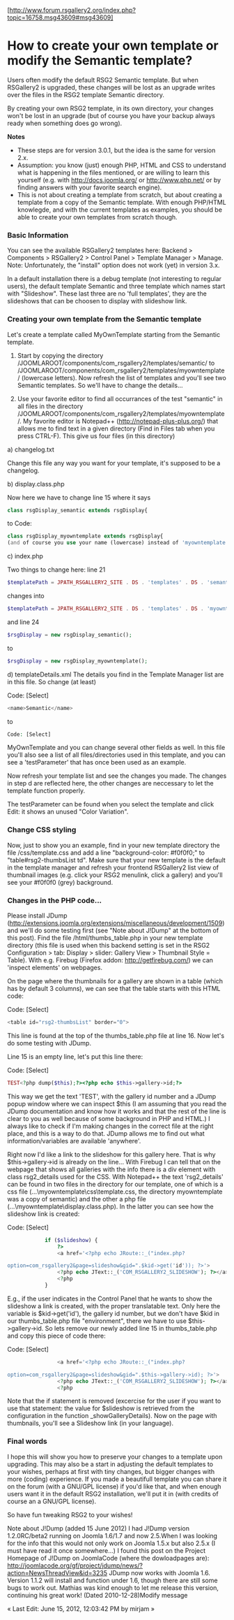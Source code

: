 [http://www.forum.rsgallery2.org/index.php?topic=16758.msg43609#msg43609]
# How to create your own template or modify the Semantic template?

Users often modify the default RSG2 Semantic template. But when RSGallery2 is upgraded, these changes will be lost as an upgrade writes over the files in the RSG2 template Semantic directory.

By creating your own RSG2 template, in its own directory, your changes won't be lost in an upgrade (but of course you have your backup always ready when something does go wrong).

**Notes**
- These steps are for version 3.0.1, but the idea is the same for version 2.x.
- Assumption: you know (just) enough PHP, HTML and CSS to understand what is happening in the files mentioned, or are willing to learn this yourself (e.g. with http://docs.joomla.org/ or http://www.php.net/ or by finding answers with your favorite search engine).
- This is not about creating a template from scratch, but about creating a template from a copy of the Semantic template. With enough PHP/HTML knowlegde, and with the current templates as examples, you should be able to create your own templates from scratch though.

### Basic Information

You can see the available RSGallery2 templates here: Backend > Components > RSGallery2 > Control Panel > Template Manager > Manage.
Note: Unfortunately, the "install" option does not work (yet) in version 3.x.

In a default installation there is a debug template (not interesting to regular users), the default template Semantic and three template which names start with "Slideshow". These last three are no 'full templates', they are the slideshows that can be choosen to display with slideshow link.

### Creating your own template from the Semantic template
Let's create a template called MyOwnTemplate starting from the Semantic template.

1) Start by copying the directory /JOOMLAROOT/components/com_rsgallery2/templates/semantic/ to /JOOMLAROOT/components/com_rsgallery2/templates/myowntemplate/ (lowercase letters). Now refresh the list of templates and you'll see two Semantic templates. So we'll have to change the details...

2) Use your favorite editor to find all occurrances of the test "semantic" in all files in the directory /JOOMLAROOT/components/com_rsgallery2/templates/myowntemplate/. My favorite editor is Notepad++ (http://notepad-plus-plus.org/) that allows me to find text in a given directory (Find in Files tab when you press CTRL-F). This give us four files (in this directory)

a) changelog.txt

   Change this file any way you want for your template, it's supposed to be a changelog.

b) display.class.php

   Now here we have to change line 15 where it says

```php
class rsgDisplay_semantic extends rsgDisplay{
```
to Code:
```php
class rsgDisplay_myowntemplate extends rsgDisplay{
(and of course you use your name (lowercase) instead of 'myowntemplate').
```

c) index.php

Two things to change here:
line 21
```php
$templatePath = JPATH_RSGALLERY2_SITE . DS . 'templates' . DS . 'semantic';
```
changes into
```php
$templatePath = JPATH_RSGALLERY2_SITE . DS . 'templates' . DS . 'myowntemplate';
```
and line 24
```php
$rsgDisplay = new rsgDisplay_semantic();
```
to
```php
$rsgDisplay = new rsgDisplay_myowntemplate();
```

d) templateDetails.xml
The details you find in the Template Manager list are in this file. So change (at least)

Code: [Select]
```php
<name>Semantic</name>
```
to

```php
Code: [Select]
```
<name>MyOwnTemplate</name>
and you can change several other fields as well. In this file you'll also see a list of all files/directories used in this template, and you can see a 'testParameter' that has once been used as an example.

Now refresh your template list and see the changes you made. The changes in step d are reflected here, the other changes are neccessary to let the template function properly.

The testParameter can be found when you select the template and click Edit: it shows an unused "Color Variation".

### Change CSS styling
Now, just to show you an example, find in your new template directory the file /css/template.css and add a line "background-color: #f0f0f0;" to "table#rsg2-thumbsList td". Make sure that your new template is the default in the template manager and refresh your frontend RSGallery2 list view of thumbnail images (e.g. click your RSG2 menulink, click a gallery) and you'll see your #f0f0f0 (grey) background.

### Changes in the PHP code...
Please install JDump (http://extensions.joomla.org/extensions/miscellaneous/development/1509) and we'll do some testing first (see "Note about J!Dump" at the bottom of this post).
Find the file /html/thumbs_table.php in your new template directory (this file is used when this backend setting is set in the RSG2 Configuration > tab: Display > slider: Gallery View > Thumbnail Style = Table).
With e.g. Firebug (Firefox addon: http://getfirebug.com/) we can 'inspect elements' on webpages.

On the page where the thumbnails for a gallery are shown in a table (which has by default 3 columns), we can see that the table starts with this HTML code:

Code: [Select]
```php
<table id="rsg2-thumbsList" border="0">
```

This line is found at the top of the thumbs_table.php file at line 16. Now let's do some testing with JDump.

Line 15 is an empty line, let's put this line there:

Code: [Select]
```php
TEST<?php dump($this);?><?php echo $this->gallery->id;?>
```

This way we get the text 'TEST', with the gallery id number and a JDump popup window where we can inspect $this (I am assuming that you read the JDump documentation and know how it works and that the rest of the line is clear to you as well because of some background in PHP and HTML.) I always like to check if I'm making changes in the correct file at the right place, and this is a way to do that. JDump allows me to find out what information/variables are available 'anywhere'.

Right now I'd like a link to the slideshow for this gallery here. That is why $this->gallery->id is already on the line... With Firebug I can tell that on the webpage that shows all galleries with the info there is a div element with class rsg2_details used for the CSS. With Notepad++ the text 'rsg2_details' can be found in two files in the directory for our template, one of which is a css file (...\myowntemplate\css\template.css, the directory myowntemplate was a copy of semantic) and the other a php file (...\myowntemplate\display.class.php). In the latter you can see how the slideshow link is created:

Code: [Select]
```php
			if ($slideshow) {
				?>
				<a href='<?php echo JRoute::_("index.php?

option=com_rsgallery2&page=slideshow&gid=".$kid->get('id')); ?>'>
				<?php echo JText::_('COM_RSGALLERY2_SLIDESHOW'); ?></a><br />
				<?php
			}
```

E.g., if the user indicates in the Control Panel that he wants to show the slideshow a link is created, with the proper translatable text. Only here the variable is $kid->get('id'), the gallery id number, but we don't have $kid in our thumbs_table.php file "environment", there we have to use $this->gallery->id. So lets remove our newly added line 15 in thumbs_table.php and copy this piece of code there:

Code: [Select]
```php
				<a href='<?php echo JRoute::_("index.php?

option=com_rsgallery2&page=slideshow&gid=".$this->gallery->id); ?>'>
				<?php echo JText::_('COM_RSGALLERY2_SLIDESHOW'); ?></a><br />
				<?php
```


Note that the if statement is removed (excercise for the user if you want to use that statement: the value for $slideshow is retrieved from the configuration in the function _showGalleryDetails).
Now on the page with thumbnails, you'll see a Slideshow link (in your language).

### Final words
I hope this will show you how to preserve your changes to a template upon upgrading. This may also be a start in adjusting the default templates to your wishes, perhaps at first with tiny changes, but bigger changes with more (coding) experience.
If you made a beautifull template you can share it on the forum (with a GNU/GPL license) if you'd like that, and when enough users want it in the default RSG2 installation, we'll put it in (with credits of course an a GNU/GPL license).

So have fun tweaking RSG2 to your wishes!


Note about J!Dump (added 15 June 2012)
I had J!Dump version 1.2.0RC/beta2 running on Joomla 1.6/1.7 and now 2.5.When I was looking for the info that this would not only work on Joomla 1.5.x but also 2.5.x (I must have read it once somewhere...) I found this post on the Project Homepage of J!Dump on JoomlaCode (where the dowloadpages are):
http://joomlacode.org/gf/project/jdump/news/?action=NewsThreadView&id=3235
JDump now works with Joomla 1.6. Version 1.1.2 will install and function under 1.6, though there are still some bugs to work out. Mathias was kind enough to let me release this version, continuing his great work! (Dated 2010-12-28)Modify message

« Last Edit: June 15, 2012, 12:03:42 PM by mirjam »
